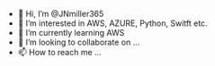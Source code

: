 - 👋 Hi, I’m @JNmiller365
- 👀 I’m interested in AWS, AZURE, Python, Switft etc.
- 🌱 I’m currently learning AWS
- 💞️ I’m looking to collaborate on ...
- 📫 How to reach me ...

<!---
JNmiller365/JNmiller365 is a ✨ special ✨ repository because its `README.md` (this file) appears on your GitHub profile.
You can click the Preview link to take a look at your changes.
--->
